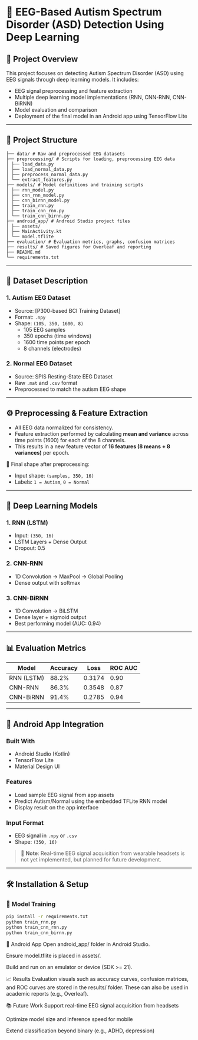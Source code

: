 # 🧠 EEG-Based Autism Spectrum Disorder (ASD) Detection Using Deep Learning

## 📌 Project Overview

This project focuses on detecting Autism Spectrum Disorder (ASD) using EEG signals through deep learning models. It includes:

- EEG signal preprocessing and feature extraction
- Multiple deep learning model implementations (RNN, CNN-RNN, CNN-BiRNN)
- Model evaluation and comparison
- Deployment of the final model in an Android app using TensorFlow Lite

---

## 📂 Project Structure
```
├── data/ # Raw and preprocessed EEG datasets
├── preprocessing/ # Scripts for loading, preprocessing EEG data
│ ├── load_data.py
│ ├── load_normal_data.py
│ ├── preprocess_normal_data.py
│ └── extract_features.py
├── models/ # Model definitions and training scripts
│ ├── rnn_model.py
│ ├── cnn_rnn_model.py
│ ├── cnn_birnn_model.py
│ ├── train_rnn.py
│ ├── train_cnn_rnn.py
│ └── train_cnn_birnn.py
├── android_app/ # Android Studio project files
│ ├── assets/
│ ├── MainActivity.kt
│ └── model.tflite
├── evaluation/ # Evaluation metrics, graphs, confusion matrices
├── results/ # Saved figures for Overleaf and reporting
├── README.md
└── requirements.txt
```

---

## 🧪 Dataset Description

### 1. Autism EEG Dataset
- Source: [P300-based BCI Training Dataset]
- Format: `.npy`
- Shape: `(105, 350, 1600, 8)`  
  - 105 EEG samples  
  - 350 epochs (time windows)  
  - 1600 time points per epoch  
  - 8 channels (electrodes)

### 2. Normal EEG Dataset
- Source: SPIS Resting-State EEG Dataset
- Raw `.mat` and `.csv` format
- Preprocessed to match the autism EEG shape

---

## ⚙️ Preprocessing & Feature Extraction

- All EEG data normalized for consistency.
- Feature extraction performed by calculating **mean and variance** across time points (1600) for each of the 8 channels.
- This results in a new feature vector of **16 features (8 means + 8 variances)** per epoch.

📌 Final shape after preprocessing:  
- Input shape: `(samples, 350, 16)`  
- Labels: `1 = Autism`, `0 = Normal`

---

## 🧠 Deep Learning Models

### 1. RNN (LSTM)
- Input: `(350, 16)`
- LSTM Layers + Dense Output
- Dropout: 0.5

### 2. CNN-RNN
- 1D Convolution → MaxPool → Global Pooling
- Dense output with softmax

### 3. CNN-BiRNN
- 1D Convolution → BiLSTM
- Dense layer + sigmoid output
- Best performing model (AUC: 0.94)

---

## 📊 Evaluation Metrics

| Model         | Accuracy | Loss   | ROC AUC |
|---------------|----------|--------|---------|
| RNN (LSTM)    | 88.2%    | 0.3174 | 0.90    |
| CNN-RNN       | 86.3%    | 0.3548 | 0.87    |
| CNN-BiRNN     | 91.4%    | 0.2785 | 0.94    |

---

## 📱 Android App Integration

### Built With
- Android Studio (Kotlin)
- TensorFlow Lite
- Material Design UI

### Features
- Load sample EEG signal from app assets
- Predict Autism/Normal using the embedded TFLite RNN model
- Display result on the app interface

### Input Format
- EEG signal in `.npy` or `.csv`
- Shape: `(350, 16)`

> 🚫 **Note**: Real-time EEG signal acquisition from wearable headsets is not yet implemented, but planned for future development.

---

## 🛠️ Installation & Setup

### 🧠 Model Training
```bash
pip install -r requirements.txt
python train_rnn.py
python train_cnn_rnn.py
python train_cnn_birnn.py
```


📱 Android App
Open android_app/ folder in Android Studio.

Ensure model.tflite is placed in assets/.

Build and run on an emulator or device (SDK >= 21).

📈 Results
Evaluation visuals such as accuracy curves, confusion matrices, and ROC curves are stored in the results/ folder. These can also be used in academic reports (e.g., Overleaf).

📚 Future Work
Support real-time EEG signal acquisition from headsets

Optimize model size and inference speed for mobile

Extend classification beyond binary (e.g., ADHD, depression)
